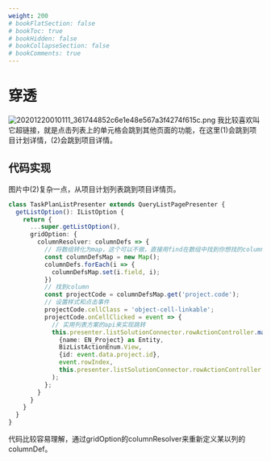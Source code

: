 ```yaml
---
weight: 200
# bookFlatSection: false
# bookToc: true
# bookHidden: false
# bookCollapseSection: false
# bookComments: true
---
```

# 穿透
![20201220010111_361744852c6e1e48e567a3f4274f615c.png](https://hugo-1256216240.cos.ap-chengdu.myqcloud.com/20201220010111_361744852c6e1e48e567a3f4274f615c.png)
我比较喜欢叫它超链接，就是点击列表上的单元格会跳到其他页面的功能，在这里(1)会跳到项目计划详情，(2)会跳到项目详情。

## 代码实现

图片中(2)复杂一点，从项目计划列表跳到项目详情页。
```ts
class TaskPlanListPresenter extends QueryListPagePresenter {
  getListOption(): IListOption {
    return {
      ...super.getListOption(),
      gridOption: {
        columnResolver: columnDefs => {
          // 将数组转化为map，这个可以不做，直接用find在数组中找到你想找的column
          const columnDefsMap = new Map();
          columnDefs.forEach(i => {
            columnDefsMap.set(i.field, i);
          })
          // 找到column
          const projectCode = columnDefsMap.get('project.code');
          // 设置样式和点击事件
          projectCode.cellClass = 'object-cell-linkable';
          projectCode.onCellClicked = event => {
            // 实用列表方案的api来实现跳转
            this.presenter.listSolutionConnector.rowActionController.masterHashResolver(
              {name: EN_Project} as Entity,
              BizListActionEnum.View,
              {id: event.data.project.id},
              event.rowIndex,
              this.presenter.listSolutionConnector.rowActionController.saveSuccess,
            );
          };
        }
      }
    }
  }
}
```

代码比较容易理解，通过gridOption的columnResolver来重新定义某以列的columnDef。
